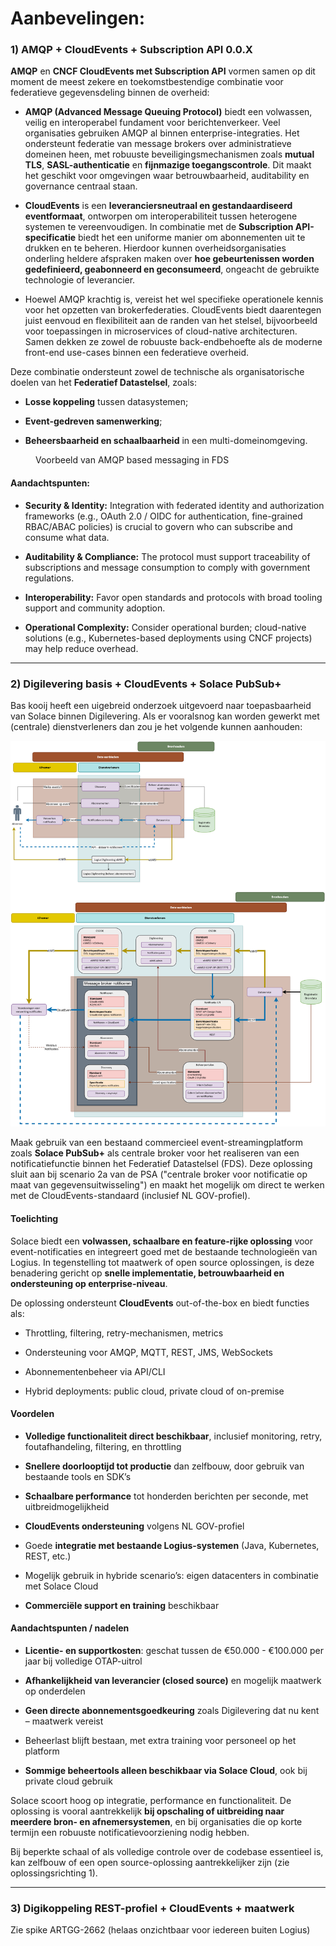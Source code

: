# Aanbevelingen:

### 1) AMQP + CloudEvents + Subscription API 0.0.X

**AMQP** en **CNCF CloudEvents met Subscription API** vormen samen op dit moment de meest zekere en toekomstbestendige combinatie voor federatieve gegevensdeling binnen de overheid:

- **AMQP (Advanced Message Queuing Protocol)** biedt een volwassen, veilig en interoperabel fundament voor berichtenverkeer. Veel organisaties gebruiken AMQP al binnen enterprise-integraties. Het ondersteunt federatie van message brokers over administratieve domeinen heen, met robuuste beveiligingsmechanismen zoals **mutual TLS**, **SASL-authenticatie** en **fijnmazige toegangscontrole**. Dit maakt het geschikt voor omgevingen waar betrouwbaarheid, auditability en governance centraal staan.
    
- **CloudEvents** is een **leveranciersneutraal en gestandaardiseerd eventformaat**, ontworpen om interoperabiliteit tussen heterogene systemen te vereenvoudigen. In combinatie met de **Subscription API-specificatie** biedt het een uniforme manier om abonnementen uit te drukken en te beheren. Hierdoor kunnen overheidsorganisaties onderling heldere afspraken maken over **hoe gebeurtenissen worden gedefinieerd, geabonneerd en geconsumeerd**, ongeacht de gebruikte technologie of leverancier.
- Hoewel AMQP krachtig is, vereist het wel specifieke operationele kennis voor het opzetten van brokerfederaties. CloudEvents biedt daarentegen juist eenvoud en flexibiliteit aan de randen van het stelsel, bijvoorbeeld voor toepassingen in microservices of cloud-native architecturen. Samen dekken ze zowel de robuuste back-endbehoefte als de moderne front-end use-cases binnen een federatieve overheid.
    

Deze combinatie ondersteunt zowel de technische als organisatorische doelen van het **Federatief Datastelsel**, zoals:

- **Losse koppeling** tussen datasystemen;
    
- **Event-gedreven samenwerking**;
    
- **Beheersbaarheid en schaalbaarheid** in een multi-domeinomgeving.

<figure>
    <div class="mermaid" data-figure-name="messaging-laag.mermaid"></div>
    <figcaption>Voorbeeld van AMQP based messaging in FDS</figcaption>
</figure>


#### Aandachtspunten:

*   **Security & Identity:** Integration with federated identity and authorization frameworks (e.g., OAuth 2.0 / OIDC for authentication, fine-grained RBAC/ABAC policies) is crucial to govern who can subscribe and consume what data.
    
*   **Auditability & Compliance:** The protocol must support traceability of subscriptions and message consumption to comply with government regulations.
    
*   **Interoperability:** Favor open standards and protocols with broad tooling support and community adoption.
    
*   **Operational Complexity:** Consider operational burden; cloud-native solutions (e.g., Kubernetes-based deployments using CNCF projects) may help reduce overhead.

* * *

### 2) Digilevering basis + CloudEvents + Solace PubSub+

Bas kooij heeft een uigebreid onderzoek uitgevoerd naar toepasbaarheid van Solace binnen Digilevering. Als er vooralsnog kan worden gewerkt met (centrale) dienstverleners dan zou je het volgende kunnen aanhouden:

<img src="./media/notificeren_architecture_logius.png" />

Maak gebruik van een bestaand commercieel event-streamingplatform zoals **Solace PubSub+** als centrale broker voor het realiseren van een notificatiefunctie binnen het Federatief Datastelsel (FDS). Deze oplossing sluit aan bij scenario 2a van de PSA ("centrale broker voor notificatie op maat van gegevensuitwisseling") en maakt het mogelijk om direct te werken met de CloudEvents-standaard (inclusief NL GOV-profiel).

#### Toelichting

Solace biedt een **volwassen, schaalbare en feature-rijke oplossing** voor event-notificaties en integreert goed met de bestaande technologieën van Logius. In tegenstelling tot maatwerk of open source oplossingen, is deze benadering gericht op **snelle implementatie, betrouwbaarheid en ondersteuning op enterprise-niveau**.

De oplossing ondersteunt **CloudEvents** out-of-the-box en biedt functies als:

- Throttling, filtering, retry-mechanismen, metrics
    
- Ondersteuning voor AMQP, MQTT, REST, JMS, WebSockets
    
- Abonnementenbeheer via API/CLI
    
- Hybrid deployments: public cloud, private cloud of on-premise
    

#### Voordelen

- **Volledige functionaliteit direct beschikbaar**, inclusief monitoring, retry, foutafhandeling, filtering, en throttling
    
- **Snellere doorlooptijd tot productie** dan zelfbouw, door gebruik van bestaande tools en SDK’s
    
- **Schaalbare performance** tot honderden berichten per seconde, met uitbreidmogelijkheid
    
- **CloudEvents ondersteuning** volgens NL GOV-profiel
    
- Goede **integratie met bestaande Logius-systemen** (Java, Kubernetes, REST, etc.)
    
- Mogelijk gebruik in hybride scenario’s: eigen datacenters in combinatie met Solace Cloud
    
- **Commerciële support en training** beschikbaar
    

#### Aandachtspunten / nadelen

- **Licentie- en supportkosten**: geschat tussen de €50.000 - €100.000 per jaar bij volledige OTAP-uitrol
    
- **Afhankelijkheid van leverancier (closed source)** en mogelijk maatwerk op onderdelen
    
- **Geen directe abonnementsgoedkeuring** zoals Digilevering dat nu kent – maatwerk vereist
    
- Beheerlast blijft bestaan, met extra training voor personeel op het platform
    
- **Sommige beheertools alleen beschikbaar via Solace Cloud**, ook bij private cloud gebruik
    

Solace scoort hoog op integratie, performance en functionaliteit. De oplossing is vooral aantrekkelijk **bij opschaling of uitbreiding naar meerdere bron- en afnemersystemen**, en bij organisaties die op korte termijn een robuuste notificatievoorziening nodig hebben.

Bij beperkte schaal of als volledige controle over de codebase essentieel is, kan zelfbouw of een open source-oplossing aantrekkelijker zijn (zie oplossingsrichting 1).
***
### 3) Digikoppeling REST-profiel + CloudEvents + maatwerk

Zie spike ARTGG-2662 (helaas onzichtbaar voor iedereen buiten Logius)



